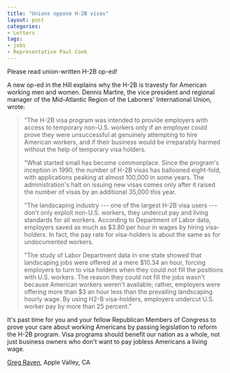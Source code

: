 ```yaml
---
title: "Unions oppose H-2B visas"
layout: post
categories:
- Letters
tags:
- jobs
- Representative Paul Cook
---
```


Please read union-written H-2B op-ed!

A new op-ed in the Hill explains why the H-2B is travesty for American working men and women. Dennis Martire, the vice president and regional manager of the Mid-Atlantic Region of the Laborers' International Union, wrote:

> "The H-2B visa program was intended to provide employers with access to temporary non-U.S. workers only if an employer could prove they were unsuccessful at genuinely attempting to hire American workers, and if their business would be irreparably harmed without the help of temporary visa holders.
> 
> "What started small has become commonplace. Since the program's inception in 1990, the number of H-2B visas has ballooned eight-fold, with applications peaking at almost 100,000 in some years. The administration's halt on issuing new visas comes only after it raised the number of visas by an additional 35,000 this year.
> 
> "The landscaping industry --- one of the largest H-2B visa users --- don't only exploit non-U.S. workers, they undercut pay and living standards for all workers. According to Department of Labor data, employers saved as much as $3.80 per hour in wages by hiring visa-holders. In fact, the pay rate for visa-holders is about the same as for undocumented workers.
> 
> "The study of Labor Department data in one state showed that landscaping jobs were offered at a mere $10.34 an hour, forcing employers to turn to visa holders when they could not fill the positions with U.S. workers. The reason they could not fill the jobs wasn't because American workers weren't available; rather, employers were offering more than $3 an hour less than the prevailing landscaping hourly wage. By using H2-B visa-holders, employers undercut U.S. worker pay by more than 25 percent."

It's past time for you and your fellow Republican Members of Congress to prove your care about working Americans by passing legislation to reform the H-2B program. Visa programs should benefit our nation as a whole, not just business owners who don't want to pay jobless Americans a living wage.

[Greg Raven](https://www.gregraven.org/), Apple Valley, CA